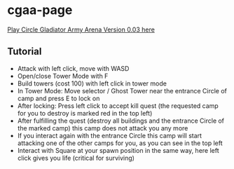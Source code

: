 # cgaa-page

[Play Circle Gladiator Army Arena Version 0.03 here](https://luccahellriegel.github.io/cgaa/dist/index.html)

## Tutorial
* Attack with left click, move with WASD
* Open/close Tower Mode with F
* Build towers (cost 100) with left click in tower mode
* In Tower Mode: Move selector / Ghost Tower near the entrance Circle of camp and press E to lock on
* After locking: Press left click to accept kill quest (the requested camp for you to destroy is marked red in the top left)
* After fulfilling the quest (destroy all buildings and the entrance Circle of the marked camp) this camp does not attack you any more
* If you interact again with the entrance Circle this camp will start attacking one of the other camps for you, as you can see in the top left
* Interact with Square at your spawn position in the same way, here left click gives you life (critical for surviving)
